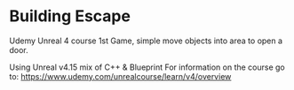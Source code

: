 # Building Escape
Udemy Unreal 4 course 1st Game, simple move objects into area to open a door.

Using Unreal v4.15 mix of C++ & Blueprint
For information on the course go to: https://www.udemy.com/unrealcourse/learn/v4/overview

